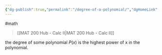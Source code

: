 ```yaml
---
{"dg-publish":true,"permalink":"/degree-of-a-polynomial/","dgHomeLink":true,"dgPassFrontmatter":false,"dgShowLocalGraph":true}
---
```


#math 
> [[MAT 200 Hub - Calc II|MAT 200 Hub - Calc II]]

the degree of some polynomial $P(x)$ is the highest power of x in the polynomial.